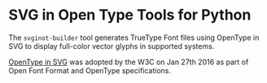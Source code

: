 # SVG in Open Type Tools for Python

The `svginot-builder` tool generates TrueType Font files using OpenType in SVG to
display full-color vector glyphs in supported systems.

[OpenType in SVG](https://www.microsoft.com/typography/otspec/svg.htm) was adopted by
the W3C on Jan 27th 2016 as part of Open Font Format and OpenType specifications.


